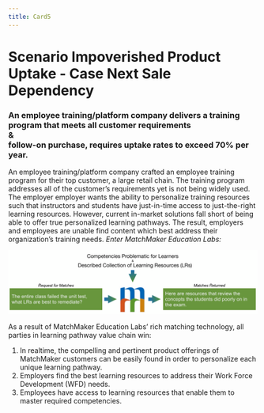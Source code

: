 ```yaml
---
title: Card5
---
```

# Scenario Impoverished Product Uptake - Case Next Sale Dependency

### An employee training/platform company delivers a training program that meets all customer requirements <br/>&<br/>follow-on purchase, requires uptake rates to exceed 70% per year.


An employee training/platform company crafted an employee training program for their top customer, a large retail chain. The training program addresses all of the customer’s requirements yet is not being widely used. The employer employer wants the ability to personalize training resources such that instructors and students have just-in-time access to just-the-right learning resources. However, current in-market solutions fall short of being able to offer true personalized learning pathways. The result, employers and employees are unable find content which best address their organization’s training needs.
*Enter MatchMaker Education Labs:*

![MatchMaker Locate Learning Resource Diagram](/mmassets/Learner-Prob.svg)

As a result of MatchMaker Education Labs’ rich matching technology, all parties in learning pathway value chain win:

1. In realtime, the compelling and pertinent product offerings of MatchMaker customers can be easily found in order  to personalize each unique learning pathway.
2. Employers find the best learning resources to address their Work Force Development (WFD) needs.
3. Employees have access to learning resources that enable them to master required competencies.


